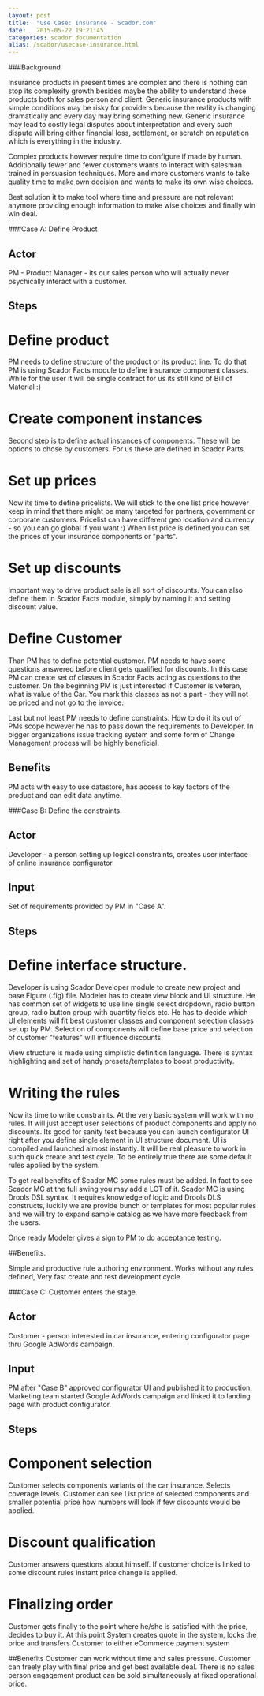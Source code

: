 ```yaml
---
layout: post
title:  "Use Case: Insurance - Scador.com"
date:   2015-05-22 19:21:45
categories: scador documentation
alias: /scador/usecase-insurance.html
---
```


###Background

Insurance products in present times are complex and there is nothing can stop its complexity growth besides maybe the ability to understand these products both for sales person and client. Generic insurance products with simple conditions
may be risky for providers because the reality is changing dramatically and every day may bring something new. Generic insurance may lead to costly legal disputes about interpretation and every such dispute will bring either financial loss,
settlement, or scratch on reputation which is everything in the industry.

Complex products however require time to configure if made by human. Additionally fewer and fewer customers wants to
interact with salesman trained in persuasion techniques. More and more customers wants to take quality time to make own decision and wants to make its own wise choices. 

Best solution it to make tool where time and pressure are not relevant anymore providing enough information to make wise choices and finally win win deal.

###Case A: Define Product

## Actor
PM - Product Manager - its our sales person who will actually never psychically interact with a customer. 

## Steps

# Define product
PM needs to define structure of the product or its product line. To do that PM is using Scador Facts module to 
define insurance component classes. While for the user it will be single contract for us its still kind of 
Bill of Material :)

# Create component instances
Second step is to define actual instances of components. These will be options to chose by customers. For us
these are defined in Scador Parts.

# Set up prices
Now its time to define pricelists. We will stick to the one list price however keep in mind that there might be
many targeted for partners, government or corporate customers. Pricelist can have different geo location and 
currency - so you can go global if you want :) When list price is defined you can set the prices of your insurance components or "parts".

# Set up discounts 
Important way to drive product sale is all sort of discounts. You can also define them in Scador Facts module,
simply by naming it and setting discount value.

# Define Customer
Than PM has to define potential customer. PM needs to have some questions answered before client gets qualified for discounts. In this case PM can create set of classes in Scador Facts acting as questions to the customer.
On the beginning PM is just interested if Customer is veteran, what is value of the Car. You mark this classes as 
not a part - they will not be priced and not go to the invoice.

Last but not least PM needs to define constraints. How to do it its out of PMs scope however he has to
pass down the requirements to Developer. In bigger organizations issue tracking system and some form
of Change Management process will be highly beneficial.

## Benefits
PM acts with easy to use datastore, has access to key factors of the product and can edit data anytime. 


###Case B: Define the constraints.

## Actor
Developer - a person setting up logical constraints, creates user interface of online insurance configurator.

## Input
Set of requirements provided by PM in "Case A".

## Steps

# Define interface structure.
Developer is using Scador Developer module to create new project and base Figure (.fig) file. Modeler has to
create view block and UI structure. He has common set of widgets to use line single select dropdown, radio
button group, radio button group with quantity fields etc. He has to decide which UI elements will fit best customer classes and component selection classes set up by PM. 
Selection of components will define base price and selection of customer "features" will influence discounts.

View structure is made using simplistic definition language. There is syntax highlighting and set of
handy presets/templates to boost productivity.

# Writing the rules

Now its time to write constraints. At the very basic system will work with no rules. It will just accept 
user selections of product components and apply no discounts. Its good for sanity test because you can
launch configurator UI right after you define single element in UI structure document. UI is compiled
and launched almost instantly. It will be real pleasure to work in such quick create and test cycle. 
To be entirely true there are some default rules applied by the system.

To get real benefits of Scador MC some rules must be added. In fact to see Scador MC at the full swing you
may add a LOT of it. Scador MC is using Drools DSL syntax. It requires knowledge of logic and
Drools DLS constructs, luckily we are provide bunch or templates for most popular rules and we will
try to expand sample catalog as we have more feedback from the users.

Once ready Modeler gives a sign to PM to do acceptance testing.

##Benefits.

Simple and productive rule authoring environment. Works without any rules defined, Very fast create and test development cycle. 

###Case C: Customer enters the stage.

## Actor

Customer - person interested in car insurance, entering configurator page thru Google AdWords campaign.

## Input

PM after "Case B" approved configurator UI and published it to production. Marketing team started Google AdWords campaign
and linked it to landing page with product configurator.

## Steps

# Component selection
Customer selects components variants of the car insurance. Selects coverage levels. Customer can see List price of
selected components and smaller potential price how numbers will look if few discounts would be applied.

# Discount qualification
Customer answers questions about himself. If customer choice is linked to some discount rules instant price change
is applied. 

# Finalizing order
Customer gets finally to the point where he/she is satisfied with the price, decides to buy it. At this point
System creates quote in the system, locks the price and transfers Customer to either eCommerce payment system

##Benefits
Customer can work without time and sales pressure. Customer can freely play with final price and get best available 
deal. There is no sales person engagement product can be sold simultaneously at fixed operational price.
